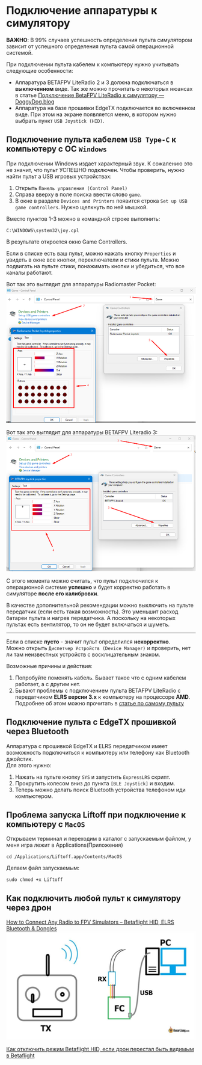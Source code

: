 # Подключение аппаратуры к симулятору

**ВАЖНО**: В 99% случаев успешность определения пульта симулятором зависит от успешного определения пульта самой операционной системой. 

При подключении пульта кабелем к компьютеру нужно учитывать следующие особенности: 

- Аппаратура BETAFPV LiteRadio 2 и 3 должна подключаться в **выключенном** виде. Так же можно прочитать о некоторых нюансах в статье [Подключение BetaFPV LiteRadio к симулятору — DoggyDog.blog](https://doggydog.blog/setting/podklyuchenie-betafpv-literadio-k-simulyatoru/)
- Аппаратура на базе прошивки EdgeTX подключается во включенном виде. При этом на экране появляется меню, в котором нужно выбрать пункт `USB Joystick (HID)`.
 
## Подключение пульта кабелем `USB Type-C` к компьютеру с ОС `Windows`
При подключении Windows издает характерный звук. К сожалению это не значит, что пульт УСПЕШНО подключен. Чтобы проверить, нужно найти пульт a USB игровых устройствах:  

1. Открыть `Панель управления (Control Panel)`  
2. Справа вверху в поле поиска ввести слово `game`.  
3. В окне в разделе `Devices and Printers` появится строка `Set up USB game controllers`. Нужно щелкнуть по ней мышкой.  
 
Вместо пунктов 1-3 можно в командной строке выполнить:

```
C:\WINDOWS\system32\joy.cpl
```
 
В результате откроется окно Game Controllers. 
 
Если в списке есть ваш пульт, можно нажать кнопку `Properties` и увидеть в окне все кнопки, переключатели и стики пульта. Можно подвигать на пульте стики, понажимать кнопки и убедиться, что все каналы работают. 
 
Вот так это выглядит для аппаратуры Radiomaster Pocket:  
![](RMPocket_Joystick.png)
 
Вот так это выглядит для аппаратуры BETAFPV Literadio 3:  
![](BETAFPV_Joystick.png)

С этого момента можно считать, что пульт подключился к операционной системе **успешно** и будет корректно работать в симуляторе **после его калибровки**. 

В качестве дополнительной рекомендации можно выключить на пульте передатчик (если есть такая возможность). Это уменьшит расход батареи пульта и нагрев передатчика. А поскольку на некоторых пультах есть вентилятор, то он не будет включаться и шуметь.

------------------
Если в списке **пусто** - значит пульт определился **некорректно**.  
Можно открыть `Диспетчер Устройств (Device Manager)` и проверить, нет ли там неизвестных устройств с восклицательным знаком. 

Возможные причины и действия:  

1. Попробуйте поменять кабель. Бывает такое что с одним кабелем работает, а с другим нет.  
2. Бывают проблемы с подключением пульта BETAFPV LiteRadio с передатчиком **ELRS версии 3.х** к компьютеру на процессоре **AMD**. Подробнее об этом можно прочитать в [статье по самому пульту](../10_RC/10_Modeli/30_Betafpv/LiteRadio/01_Literadio2_3.md)
 
## Подключение пульта с EdgeTX прошивкой через Bluetooth
Аппаратура с прошивкой EdgeTX и ELRS передатчиком имеет возможность подключиться к компьютеру или телефону как Bluetooth джойстик.  
Для этого нужно:  

1. Нажать на пульте кнопку `SYS` и запустить `ExpressLRS` скрипт.  
2. Прокрутить колесом вниз до пункта `[BLE Joystick]` и входим.  
3. Теперь можно делать поиск Bluetooth устройства телефоном иди компьютером.  

## Проблема запуска Liftoff при подключение к компьютеру с `MacOS`
Открываем терминал и переходим в каталог с запускаемым файлом, у меня игра лежит в Applications(Приложения)  

```
cd /Applications/Liftoff.app/Contents/MacOS
```

Делаем файл запускаемым:

```
sudo chmod +x Liftoff
```
 
## Как подключить любой пульт к симулятору через дрон
[How to Connect Any Radio to FPV Simulators – Betaflight HID, ELRS Bluetooth & Dongles](https://oscarliang.com/betaflight-fc-fpv-simulator/)  
![](betaflight-fc-rx-joystick-usb-connection-simulator-1024x583.jpg)

[Как отключить режим Betaflight HID, если дрон перестал быть видимым в Betaflight](https://www.youtube.com/watch?v=Xr_wb-qtntU)